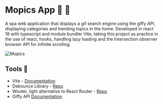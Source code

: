 # Mopics App 🎉 🎉

A spa web application that displays a gif search engine using the giffy API, displaying categories and trending topics in the home. Developed in react 18 with typescript and module bundler Vite, taking this project as practice in the use of react, hooks, handling lazy loading and the Intersection observer browser API for infinite scrolling.

![Mopics](https://repository-images.githubusercontent.com/506754706/affd6c0a-c0a7-4a81-a833-6c07504edb8a 'Mopics')

## Tools 🧰

- Vite - [Documentation](https://vitejs.dev/ 'Documentation')
- Debounce Library - [Repo](https://github.com/angus-c/just#readme 'Repo')
- Wouter, light alternative to React Router - [Repo](https://github.com/molefrog/wouter#readme 'Repo')
- Giffy API [Documentation](https://developers.giphy.com/ 'Documentation')
